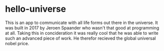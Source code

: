 # hello-universe
This is an app to communicate with all life forms out there in the universe.
It was built in 2017 by Jeroen Spaander who wasn't that good at programming at all.
Taking this in concideration it was really cool that he was able to write such an advanced piece of work.
He therefor recieved the global universal nobel price.
